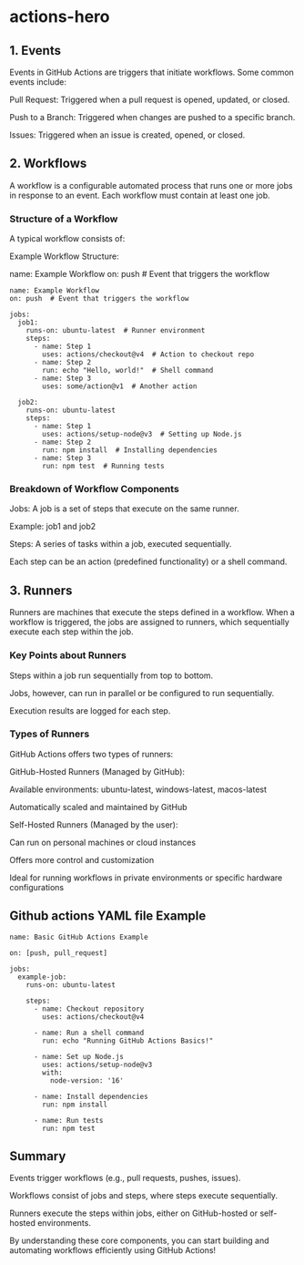 # actions-hero

## 1. Events

Events in GitHub Actions are triggers that initiate workflows. Some common events include:

Pull Request: Triggered when a pull request is opened, updated, or closed.

Push to a Branch: Triggered when changes are pushed to a specific branch.

Issues: Triggered when an issue is created, opened, or closed.

## 2. Workflows

A workflow is a configurable automated process that runs one or more jobs in response to an event. Each workflow must contain at least one job.

### Structure of a Workflow

A typical workflow consists of:

Example Workflow Structure:

name: Example Workflow
on: push # Event that triggers the workflow

```
name: Example Workflow
on: push  # Event that triggers the workflow

jobs:
  job1:
    runs-on: ubuntu-latest  # Runner environment
    steps:
      - name: Step 1
        uses: actions/checkout@v4  # Action to checkout repo
      - name: Step 2
        run: echo "Hello, world!"  # Shell command
      - name: Step 3
        uses: some/action@v1  # Another action

  job2:
    runs-on: ubuntu-latest
    steps:
      - name: Step 1
        uses: actions/setup-node@v3  # Setting up Node.js
      - name: Step 2
        run: npm install  # Installing dependencies
      - name: Step 3
        run: npm test  # Running tests
```

### Breakdown of Workflow Components

Jobs: A job is a set of steps that execute on the same runner.

Example: job1 and job2

Steps: A series of tasks within a job, executed sequentially.

Each step can be an action (predefined functionality) or a shell command.

## 3. Runners

Runners are machines that execute the steps defined in a workflow. When a workflow is triggered, the jobs are assigned to runners, which sequentially execute each step within the job.

### Key Points about Runners

Steps within a job run sequentially from top to bottom.

Jobs, however, can run in parallel or be configured to run sequentially.

Execution results are logged for each step.

### Types of Runners

GitHub Actions offers two types of runners:

GitHub-Hosted Runners (Managed by GitHub):

Available environments: ubuntu-latest, windows-latest, macos-latest

Automatically scaled and maintained by GitHub

Self-Hosted Runners (Managed by the user):

Can run on personal machines or cloud instances

Offers more control and customization

Ideal for running workflows in private environments or specific hardware configurations

## Github actions YAML file Example

```
name: Basic GitHub Actions Example

on: [push, pull_request]

jobs:
  example-job:
    runs-on: ubuntu-latest

    steps:
      - name: Checkout repository
        uses: actions/checkout@v4

      - name: Run a shell command
        run: echo "Running GitHub Actions Basics!"

      - name: Set up Node.js
        uses: actions/setup-node@v3
        with:
          node-version: '16'

      - name: Install dependencies
        run: npm install

      - name: Run tests
        run: npm test
```

## Summary

Events trigger workflows (e.g., pull requests, pushes, issues).

Workflows consist of jobs and steps, where steps execute sequentially.

Runners execute the steps within jobs, either on GitHub-hosted or self-hosted environments.

By understanding these core components, you can start building and automating workflows efficiently using GitHub Actions!
